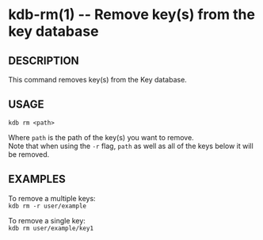 kdb-rm(1) -- Remove key(s) from the key database
================================================

## DESCRIPTION

This command removes key(s) from the Key database.  

## USAGE

`kdb rm <path>`  

Where `path` is the path of the key(s) you want to remove.  
Note that when using the `-r` flag, `path` as well as all of the keys below it will be removed.  

## EXAMPLES

To remove a multiple keys:  
	`kdb rm -r user/example`  

To remove a single key:  
	`kdb rm user/example/key1`  
